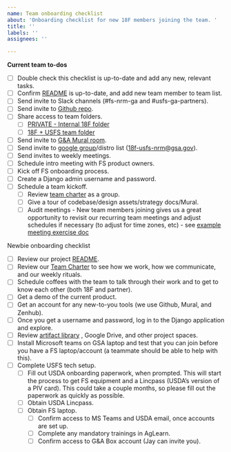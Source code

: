 ```yaml
---
name: Team onboarding checklist
about: 'Onboarding checklist for new 18F members joining the team. '
title: ''
labels: ''
assignees: ''

---
```


**Current team to-dos**
- [ ] Double check this checklist is up-to-date and add any new, relevant tasks.
- [ ] Confirm [README](https://docs.google.com/document/d/1VkuVKqsFI9ojixaAPHaX-jrpUq0HP81Hgf53DUM-nRQ/edit#heading=h.my4hgyykpjmd) is up-to-date, and add new team member to team list.
- [ ] Send invite to Slack channels (#fs-nrm-ga and #usfs-ga-partners).
- [ ] Send invite to [Github repo](https://github.com/USDAForestService/NRM-Grants-Agreements/settings/access).
- [ ] Share access to team folders.
   - [ ] [PRIVATE - Internal 18F folder](https://drive.google.com/drive/folders/14S5m-eCitdgfC28bbhMxccyKu2C37kWo?usp=sharing)
   - [ ] [18F + USFS team folder](https://drive.google.com/drive/folders/1NyVonsplSVbR90IGXscJGsTbxKuHzK8z?usp=sharing)
- [ ] Send invite to [G&A Mural room](https://app.mural.co/t/gsa6/r/1612999180491).
- [ ] Send invite to [google group](https://groups.google.com/a/gsa.gov/g/18f-usfs-nrm)/distro list (18f-usfs-nrm@gsa.gov).
- [ ] Send invites to weekly meetings.
- [ ] Schedule intro meeting with FS product owners.
- [ ] Kick off FS onboarding process.
- [ ] Create a Django admin username and password.
- [ ] Schedule a team kickoff.
   - [ ] Review [team charter](https://docs.google.com/document/d/1Mwx3pe9tYSNWga-gBVWmNcdbzS5pk_l7bWIK3oNyGXc/edit#heading=h.np0y2bjky8h) as a group.
   - [ ] Give a tour of codebase/design assets/strategy docs/Mural.
   - [ ] Audit meetings - New team members joining gives us a great opportunity to revisit our recurring team meetings and adjust schedules if necessary (to adjust for time zones, etc) - see [example meeting exercise doc](https://docs.google.com/document/d/1MIC1ifST_SfZRxFDU_23Igf_7mYniq1JUBTpZIya9oA/edit?usp=sharing)

Newbie onboarding checklist
- [ ] Review our project [README](https://docs.google.com/document/d/1VkuVKqsFI9ojixaAPHaX-jrpUq0HP81Hgf53DUM-nRQ/edit#heading=h.my4hgyykpjmd).
- [ ] Review our [Team Charter](http://gBVWmNcdbzS5pk_l7bWIK3oNyGXc) to see how we work, how we communicate, and our weekly rituals.
- [ ] Schedule coffees with the team to talk through their work and to get to know each other (both 18F and partner).
- [ ] Get a demo of the current product.
- [ ] Get an account for any new-to-you tools (we use Github, Mural, and Zenhub).
- [ ] Once you get a username and password, log in to the Django application and explore.
- [ ] Review [artifact library](https://docs.google.com/document/d/1hxeQfYv25ohCHboFprqk1C5rKiVys3GWnh_uxZEDB-k/edit#) , Google Drive, and other project spaces.
- [ ] Install Microsoft teams on GSA laptop and test that you can join before you have a FS laptop/account (a teammate should be able to help with this).
- [ ] Complete USFS tech setup.
   - [ ] Fill out USDA onboarding paperwork, when prompted. This will start the process to get FS equipment and a Lincpass (USDA’s version of a PIV card). This could take a couple months, so please fill out the paperwork as quickly as possible.
   - [ ] Obtain USDA Lincpass.
   - [ ] Obtain FS laptop.
      - [ ] Confirm access to MS Teams and USDA email, once accounts are set up.
      - [ ] Complete any mandatory trainings in AgLearn. 
      - [ ] Confirm access to G&A Box account (Jay can invite you).

